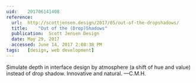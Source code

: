 ```yaml
---
uid:	201706141408
reference:
  url:	http://scottjensen.design/2017/05/out-of-the-dropshadows/
  title:	"Out of the (Drop)Shadows"
  publication:	Scott Jensen Design
  date:	May 29, 2017
  accessed:	June 14, 2017 2:08:38 PM
tags:	[design, web development]
---
```


Simulate depth in interface design by atmosphere (a shift of hue and value) instead of drop shadow. Innovative and natural. —C.M.H.
